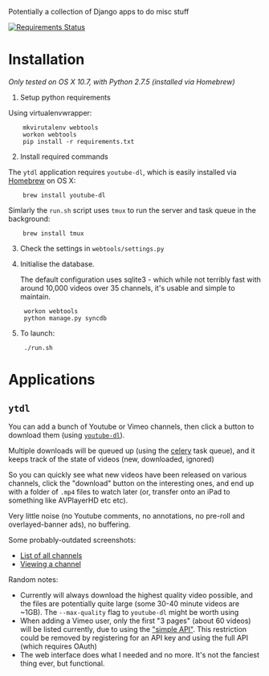 Potentially a collection of Django apps to do misc stuff

[![Requirements Status](https://requires.io/github/dbr/webtools/requirements.png?branch=master)](https://requires.io/github/dbr/webtools/requirements/?branch=master)

# Installation

*Only tested on OS X 10.7, with Python 2.7.5 (installed via Homebrew)*

1. Setup python requirements

 Using virtualenvwrapper:

        mkvirutalenv webtools
        workon webtools
        pip install -r requirements.txt


2. Install required commands

 The `ytdl` application requires `youtube-dl`, which is easily
 installed via [Homebrew][homebrew] on OS X:

        brew install youtube-dl

 Simlarly the `run.sh` script uses `tmux` to run the server and task
 queue in the background:

        brew install tmux

3. Check the settings in `webtools/settings.py`

4. Initialise the database.

   The default configuration uses sqlite3 - which while not terribly
   fast with around 10,000 videos over 35 channels, it's usable and
   simple to maintain.

        workon webtools
        python manage.py syncdb

5. To launch:

        ./run.sh


# Applications

## `ytdl`

You can add a bunch of Youtube or Vimeo channels, then click a button
to download them (using [`youtube-dl`][youtube-dl]).

Multiple downloads will be queued up (using the [celery][celery] task
queue), and it keeps track of the state of videos (new, downloaded,
ignored)

So you can quickly see what new videos have been released on various
channels, click the "download" button on the interesting ones, and end
up with a folder of `.mp4` files to watch later (or, transfer onto an
iPad to something like AVPlayerHD etc etc).

Very little noise (no Youtube comments, no annotations, no pre-roll
and overlayed-banner ads), no buffering.


Some probably-outdated screenshots:

* [List of all channels](http://i.imgur.com/1v5WVW8.png)
* [Viewing a channel](http://i.imgur.com/1RPHbuM.png)


Random notes:

* Currently will always download the highest quality video possible,
  and the files are potentially quite large (some 30-40 minute videos
  are ~1GB). The `--max-quality` flag to `youtube-dl` might be worth
  using
* When adding a Vimeo user, only the first "3 pages" (about 60 videos)
  will be listed currently, due to using the
  ["simple API"](http://developer.vimeo.com/apis/simple). This
  restriction could be removed by registering for an API key and using
  the full API (which requires OAuth)
* The web interface does what I needed and no more. It's not the
  fanciest thing ever, but functional.


[youtube-dl]: http://rg3.github.io/youtube-dl/
[celery]: http://www.celeryproject.org/
[homebrew]: http://brew.sh/
